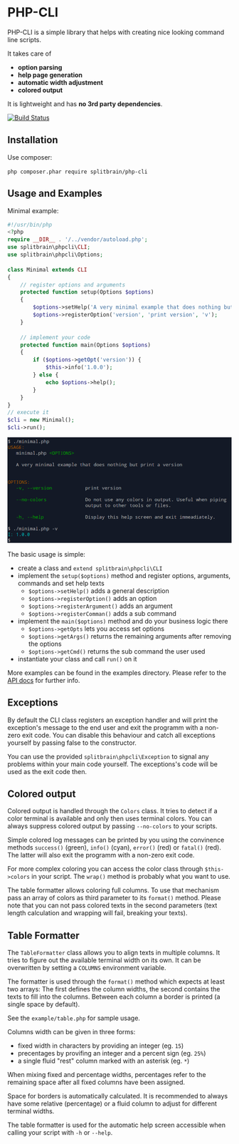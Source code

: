 # PHP-CLI

PHP-CLI is a simple library that helps with creating nice looking command line scripts.

It takes care of

- **option parsing**
- **help page generation**
- **automatic width adjustment**
- **colored output**

It is lightweight and has **no 3rd party dependencies**.

[![Build Status](https://travis-ci.org/splitbrain/php-cli.svg)](https://travis-ci.org/splitbrain/php-cli)

## Installation

Use composer:

```php composer.phar require splitbrain/php-cli```

## Usage and Examples

Minimal example:

```php
#!/usr/bin/php
<?php
require __DIR__ . '/../vendor/autoload.php';
use splitbrain\phpcli\CLI;
use splitbrain\phpcli\Options;

class Minimal extends CLI
{
    // register options and arguments
    protected function setup(Options $options)
    {
        $options->setHelp('A very minimal example that does nothing but print a version');
        $options->registerOption('version', 'print version', 'v');
    }

    // implement your code
    protected function main(Options $options)
    {
        if ($options->getOpt('version')) {
            $this->info('1.0.0');
        } else {
            echo $options->help();
        }
    }
}
// execute it
$cli = new Minimal();
$cli->run();
```

![Screenshot](screenshot.png)


The basic usage is simple:

- create a class and ``extend splitbrain\phpcli\CLI``
- implement the ```setup($options)``` method and register options, arguments, commands and set help texts
    - ``$options->setHelp()`` adds a general description
    - ``$options->registerOption()`` adds an option
    - ``$options->registerArgument()`` adds an argument
    - ``$options->registerComman()`` adds a sub command
- implement the ```main($options)``` method and do your business logic there
    - ``$options->getOpts`` lets you access set options
    - ``$options->getArgs()`` returns the remaining arguments after removing the options
    - ``$options->getCmd()`` returns the sub command the user used
- instantiate your class and call ```run()``` on it

More examples can be found in the examples directory. Please refer to the [API docs](https://splitbrain.github.io/php-cli/)
for further info.

## Exceptions

By default the CLI class registers an exception handler and will print the exception's message to the end user and
exit the programm with a non-zero exit code. You can disable this behaviour and catch all exceptions yourself by
passing false to the constructor.

You can use the provided ``splitbrain\phpcli\Exception`` to signal any problems within your main code yourself. The
exceptions's code will be used as the exit code then.

## Colored output

Colored output is handled through the ``Colors`` class. It tries to detect if a color terminal is available and only
then uses terminal colors. You can always suppress colored output by passing ``--no-colors`` to your scripts.

Simple colored log messages can be printed by you using the convinence methods ``success()`` (green), ``info()`` (cyan),
``error()`` (red) or ``fatal()`` (red). The latter will also exit the programm with a non-zero exit code.

For more complex coloring you can access the color class through ``$this->colors`` in your script. The ``wrap()`` method
is probably what you want to use.


The table formatter allows coloring full columns. To use that mechanism pass an array of colors as third parameter to
its ``format()`` method. Please note that you can not pass colored texts in the second parameters (text length calculation
and wrapping will fail, breaking your texts).

## Table Formatter

The ``TableFormatter`` class allows you to align texts in multiple columns. It tries to figure out the available
terminal width on its own. It can be overwritten by setting a ``COLUMNS`` environment variable.

The formatter is used through the ``format()`` method which expects at least two arrays: The first defines the column
widths, the second contains the texts to fill into the columns. Between each column a border is printed (a single space
by default).

See the ``example/table.php`` for sample usage.

Columns width can be given in three forms:

- fixed width in characters by providing an integer (eg. ``15``)
- precentages by provifing an integer and a percent sign (eg. ``25%``)
- a single fluid "rest" column marked with an asterisk (eg. ``*``)

When mixing fixed and percentage widths, percentages refer to the remaining space after all fixed columns have been
assigned.

Space for borders is automatically calculated. It is recommended to always have some relative (percentage) or a fluid
column to adjust for different terminal widths.

The table formatter is used for the automatic help screen accessible when calling your script with ``-h`` or ``--help``.
